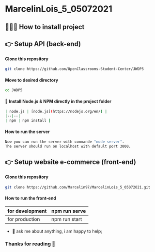 # MarcelinLois_5_05072021

## 👨🏻‍💻 How to install project
## 👉 Setup API (back-end)
#### Clone this repository
```bash
git clone https://github.com/OpenClassrooms-Student-Center/JWDP5
```
#### Move to desired directory
```bash
cd JWDP5
```
#### 🔧 Install Node.js & NPM directly in the project folder
```bash
| node.js | [node.js](https://nodejs.org/en/) |
|--|--|
| npm | npm install |
```
#### How to run the server
```bash
Now you can run the server with commande "node server".
The server should run on localhost with default port 3000.
```
## 👉 Setup website e-commerce (front-end)
#### Clone this repository
```bash
git clone https://github.com/Marcelin97/MarcelinLois_5_05072021.git
```
#### How to run the front-end
| for development | npm run serve |
|--|--|
| for production | npm run start |


 - 💬 ask me about anything, i am happy to help;

### Thanks for reading 🙇